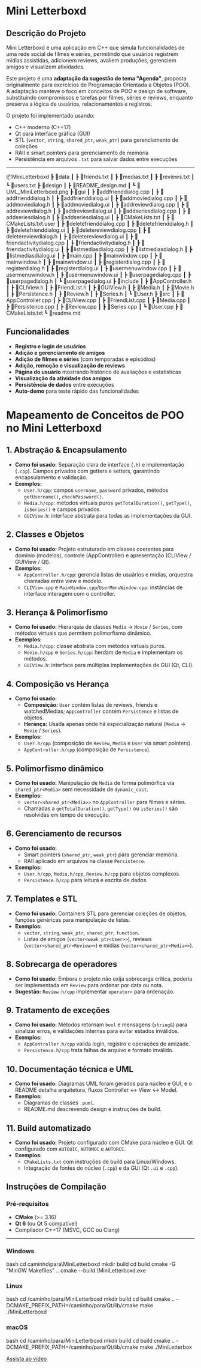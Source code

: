 # Mini Letterboxd

## Descrição do Projeto
Mini Letterboxd é uma aplicação em C++ que simula funcionalidades de uma rede social de filmes e séries, permitindo que usuários registrem mídias assistidas, adicionem reviews, avaliem produções, gerenciem amigos e visualizem atividades.  

Este projeto é uma **adaptação da sugestão de tema "Agenda"**, proposta originalmente para exercícios de Programação Orientada a Objetos (POO). A adaptação manteve o foco em conceitos de POO e design de software, substituindo compromissos e tarefas por filmes, séries e reviews, enquanto preserva a lógica de usuários, relacionamentos e registros.

O projeto foi implementado usando:
- C++ moderno (C++17)
- Qt para interface gráfica (GUI)
- STL (`vector`, `string`, `shared_ptr`, `weak_ptr`) para gerenciamento de coleções
- RAII e smart pointers para gerenciamento de memória
- Persistência em arquivos `.txt` para salvar dados entre execuções

---
📦MiniLetterboxd
 ┣ 📂data
 ┃ ┣ 📜friends.txt
 ┃ ┣ 📜medias.txt
 ┃ ┣ 📜reviews.txt
 ┃ ┗ 📜users.txt
 ┣ 📂design
 ┃ ┣ 📜README_design.md
 ┃ ┗ 📜UML_MiniLetterboxd.png
 ┣ 📂gui
 ┃ ┣ 📜addfrienddialog.cpp
 ┃ ┣ 📜addfrienddialog.h
 ┃ ┣ 📜addfrienddialog.ui
 ┃ ┣ 📜addmoviedialog.cpp
 ┃ ┣ 📜addmoviedialog.h
 ┃ ┣ 📜addmoviedialog.ui
 ┃ ┣ 📜addreviewdialog.cpp
 ┃ ┣ 📜addreviewdialog.h
 ┃ ┣ 📜addreviewdialog.ui
 ┃ ┣ 📜addseriesdialog.cpp
 ┃ ┣ 📜addseriesdialog.h
 ┃ ┣ 📜addseriesdialog.ui
 ┃ ┣ 📜CMakeLists.txt
 ┃ ┣ 📜CMakeLists.txt.user
 ┃ ┣ 📜deletefrienddialog.cpp
 ┃ ┣ 📜deletefrienddialog.h
 ┃ ┣ 📜deletefrienddialog.ui
 ┃ ┣ 📜deletereviewdialog.cpp
 ┃ ┣ 📜deletereviewdialog.h
 ┃ ┣ 📜deletereviewdialog.ui
 ┃ ┣ 📜friendactivitydialog.cpp
 ┃ ┣ 📜friendactivitydialog.h
 ┃ ┣ 📜friendactivitydialog.ui
 ┃ ┣ 📜listmediasdialog.cpp
 ┃ ┣ 📜listmediasdialog.h
 ┃ ┣ 📜listmediasdialog.ui
 ┃ ┣ 📜main.cpp
 ┃ ┣ 📜mainwindow.cpp
 ┃ ┣ 📜mainwindow.h
 ┃ ┣ 📜mainwindow.ui
 ┃ ┣ 📜registerdialog.cpp
 ┃ ┣ 📜registerdialog.h
 ┃ ┣ 📜registerdialog.ui
 ┃ ┣ 📜usermenuwindow.cpp
 ┃ ┣ 📜usermenuwindow.h
 ┃ ┣ 📜usermenuwindow.ui
 ┃ ┣ 📜userpagedialog.cpp
 ┃ ┣ 📜userpagedialog.h
 ┃ ┗ 📜userpagedialog.ui
 ┣ 📂include
 ┃ ┣ 📜AppController.h
 ┃ ┣ 📜CLIView.h
 ┃ ┣ 📜FriendList.h
 ┃ ┣ 📜GUIView.h
 ┃ ┣ 📜Media.h
 ┃ ┣ 📜Movie.h
 ┃ ┣ 📜Persistence.h
 ┃ ┣ 📜Review.h
 ┃ ┣ 📜Series.h
 ┃ ┗ 📜User.h
 ┣ 📂src
 ┃ ┣ 📜AppController.cpp
 ┃ ┣ 📜CLIView.cpp
 ┃ ┣ 📜FriendList.cpp
 ┃ ┣ 📜Media.cpp
 ┃ ┣ 📜Persistence.cpp
 ┃ ┣ 📜Review.cpp
 ┃ ┣ 📜Series.cpp
 ┃ ┗ 📜User.cpp
 ┣ 📜CMakeLists.txt
 ┗ 📜readme.md

## Funcionalidades

- **Registro e login de usuários**
- **Adição e gerenciamento de amigos**
- **Adição de filmes e séries** (com temporadas e episódios)
- **Adição, remoção e visualização de reviews**
- **Página do usuário** mostrando histórico de avaliações e estatísticas
- **Visualização da atividade dos amigos**
- **Persistência de dados** entre execuções
- **Auto-demo** para teste rápido das funcionalidades

# Mapeamento de Conceitos de POO no Mini Letterboxd

## 1. Abstração & Encapsulamento
- **Como foi usado:** Separação clara de interface (`.h`) e implementação (`.cpp`). Campos privados com getters e setters, garantindo encapsulamento e validação.
- **Exemplos:**
  - `User.h/cpp`: campos `username`, `password` privados, métodos `getUsername()`, `checkPassword()`.
  - `Media.h/cpp`: métodos virtuais puros `getTotalDuration()`, `getType()`, `isSeries()` e campos privados.
  - `GUIView.h`: interface abstrata para todas as implementações da GUI.

## 2. Classes e Objetos
- **Como foi usado:** Projeto estruturado em classes coerentes para domínio (modelos), controle (AppController) e apresentação (CLIView / GUIView / Qt).
- **Exemplos:**
  - `AppController.h/cpp`: gerencia listas de usuários e mídias, orquestra chamadas entre view e modelo.
  - `CLIView.cpp` e `MainWindow.cpp`/`UserMenuWindow.cpp`: instâncias de interface interagem com o controller.

## 3. Herança & Polimorfismo
- **Como foi usado:** Hierarquia de classes `Media` → `Movie` / `Series`, com métodos virtuais que permitem polimorfismo dinâmico.
- **Exemplos:**
  - `Media.h/cpp`: classe abstrata com métodos virtuais puros.
  - `Movie.h/cpp` e `Series.h/cpp`: herdam de `Media` e implementam os métodos.
  - `GUIView.h`: interface para múltiplas implementações de GUI (Qt, CLI).

## 4. Composição vs Herança
- **Como foi usado:**
  - **Composição:** `User` contém listas de reviews, friends e watchedMedias; `AppController` contém `Persistence` e listas de objetos.
  - **Herança:** Usada apenas onde há especialização natural (`Media` → `Movie` / `Series`).
- **Exemplos:**
  - `User.h/cpp` (composição de `Review`, `Media` e `User` via smart pointers).
  - `AppController.h/cpp` (composição de `Persistence`).

## 5. Polimorfismo dinâmico
- **Como foi usado:** Manipulação de `Media` de forma polimórfica via `shared_ptr<Media>` sem necessidade de `dynamic_cast`.
- **Exemplos:**
  - `vector<shared_ptr<Media>>` no `AppController` para filmes e séries.
  - Chamadas a `getTotalDuration()`, `getType()` ou `isSeries()` são resolvidas em tempo de execução.

## 6. Gerenciamento de recursos
- **Como foi usado:** 
  - Smart pointers (`shared_ptr`, `weak_ptr`) para gerenciar memória.
  - RAII aplicado em arquivos na classe `Persistence`.
- **Exemplos:**
  - `User.h/cpp`, `Media.h/cpp`, `Review.h/cpp` para objetos complexos.
  - `Persistence.h/cpp` para leitura e escrita de dados.

## 7. Templates e STL
- **Como foi usado:** Containers STL para gerenciar coleções de objetos, funções genéricas para manipulação de listas.
- **Exemplos:**
  - `vector`, `string`, `weak_ptr`, `shared_ptr`, `function`.
  - Listas de amigos (`vector<weak_ptr<User>>`), reviews (`vector<shared_ptr<Review>>`) e mídias (`vector<shared_ptr<Media>>`).

## 8. Sobrecarga de operadores
- **Como foi usado:** Embora o projeto não exija sobrecarga crítica, poderia ser implementada em `Review` para ordenar por data ou nota.
- **Sugestão:** `Review.h/cpp` implementar `operator<` para ordenação.

## 9. Tratamento de exceções
- **Como foi usado:** Métodos retornam `bool` e mensagens (`string&`) para sinalizar erros, e validações internas para evitar estados inválidos.
- **Exemplos:**
  - `AppController.h/cpp` valida login, registro e operações de amizade.
  - `Persistence.h/cpp` trata falhas de arquivo e formato inválido.

## 10. Documentação técnica e UML
- **Como foi usado:** Diagramas UML foram gerados para núcleo e GUI, e o README detalha arquitetura, fluxos Controller ↔ View ↔ Model.
- **Exemplos:**
  - Diagramas de classes `.puml`.
  - README.md descrevendo design e instruções de build.

## 11. Build automatizado
- **Como foi usado:** Projeto configurado com CMake para núcleo e GUI. Qt configurado com `AUTOUIC`, `AUTOMOC` e `AUTORCC`.
- **Exemplos:**
  - `CMakeLists.txt` com instruções de build para Linux/Windows.
  - Integração de fontes do núcleo (`.cpp`) e da GUI (Qt `.ui` e `.cpp`).

## Instruções de Compilação

### Pré-requisitos
- **CMake** (>= 3.16)
- **Qt 6** (ou Qt 5 compatível)
- Compilador C++17 (MSVC, GCC ou Clang)

---

### Windows

bash
cd caminho\para\MiniLetterboxd
mkdir build
cd build
cmake -G "MinGW Makefiles" ..
cmake --build
\MiniLetterboxd.exe
### Linux
bash
cd /caminho/para/MiniLetterboxd
mkdir build
cd build
cmake .. -DCMAKE_PREFIX_PATH=/caminho/para/Qt/lib/cmake
make
./MiniLetterboxd
### macOS
bash
cd /caminho/para/MiniLetterboxd
mkdir build
cd build
cmake .. -DCMAKE_PREFIX_PATH=/caminho/para/Qt/lib/cmake
make
./MiniLetterbox


[Assista ao vídeo](https://drive.google.com/file/d/1zakhHm7d_ll2c5rPUapV5bT1d0nJkMAx/view?usp=sharing)